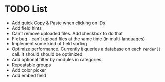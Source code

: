 
TODO List
=========

 * Add quick Copy & Paste when clicking on IDs
 * Add field hints
 * Can't remove uploaded files. Add checkbox to do that
 * Fix bug - can't upload files at the same time (in multi-languages)
 * Implement some kind of field sorting
 * Optimize performance. Currently it queries a database on each `render()` call. It should should be optimized
 * Add optional filter by modules in categories
 * Repeatable groups
 * Add color picker
 * Add embed field